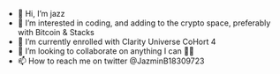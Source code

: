- 👋 Hi, I’m jazz
- 👀 I’m interested in coding, and adding to the crypto space, preferably with Bitcoin & Stacks
- 🌱 I’m currently enrolled with Clarity Universe CoHort 4
- 💞️ I’m looking to collaborate on anything I can 🤞🏽
- 📫 How to reach me on twitter @JazminB18309723

<!---
jazz-808/jazz-808 is a ✨ special ✨ repository because its `README.md` (this file) appears on your GitHub profile.
You can click the Preview link to take a look at your changes.
--->
